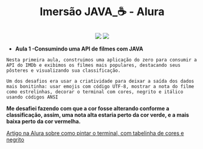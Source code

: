 <h1 align="center">
  <p align="center">Imersão JAVA_☕ - Alura </p>
</h1>

<p align="center">
<a href="#star"><img src="https://img.shields.io/github/gist/stars/imersao_alura?style=social" ></a>
<a href="#follow"><img src="https://img.shields.io/github/followers/rebecca-cristina?style=social" ></a>
</p>

- **Aula 1 -Consumindo uma API de filmes com JAVA**
  
`Nesta primeira aula, construimos uma aplicação do zero para consumir a API do IMDb e exibimos os filmes mais populares, destacando seus pôsteres e visualizando sua classificação.`
  
`Um dos desafios era usar a criatividade para deixar a saída dos dados mais bonitinha: usar emojis com código UTF-8, mostrar a nota do filme como estrelinhas, decorar o terminal com cores, negrito e itálico usando códigos ANSI`

**Me desafiei fazendo com que a cor fosse alterando conforme a classificação, assim, uma nota alta estaria perto da cor verde, e a mais baixa perto da cor vermelha.**

[Artigo na Alura sobre como pintar o terminal, com tabelinha de cores e negrito](https://www.alura.com.br/artigos/decorando-terminal-cores-emojis)
